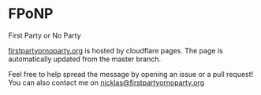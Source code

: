 # FPoNP
First Party or No Party

[firstpartyornoparty.org](https://firstpartyornoparty.org/) is hosted by cloudflare pages. The page is automatically updated from the master branch.

Feel free to help spread the message by opening an issue or a pull request! 
You can also contact me on nicklas@firstpartyornoparty.org
